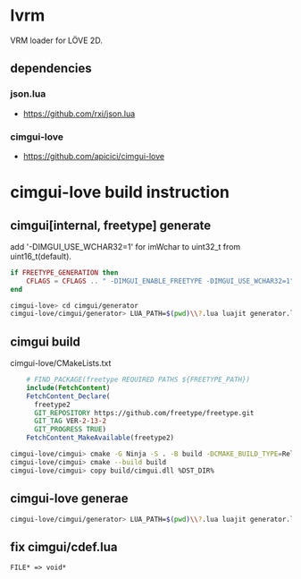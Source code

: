 # lvrm

VRM loader for LÖVE 2D.

## dependencies

### json.lua
- https://github.com/rxi/json.lua

### cimgui-love
- https://github.com/apicici/cimgui-love

# cimgui-love build instruction

## cimgui[internal, freetype] generate

add '-DIMGUI_USE_WCHAR32=1' for imWchar to uint32_t from uint16_t(default).
```lua
if FREETYPE_GENERATION then
	CFLAGS = CFLAGS .. " -DIMGUI_ENABLE_FREETYPE -DIMGUI_USE_WCHAR32=1"
end
```

```sh
cimgui-love> cd cimgui/generator
cimgui-love/cimgui/generator> LUA_PATH=$(pwd)\\?.lua luajit generator.lua cl "internal freetype"
```

## cimgui build
cimgui-love/CMakeLists.txt
```cmake
	# FIND_PACKAGE(freetype REQUIRED PATHS ${FREETYPE_PATH})
    include(FetchContent)
    FetchContent_Declare(
      freetype2
      GIT_REPOSITORY https://github.com/freetype/freetype.git
      GIT_TAG VER-2-13-2
      GIT_PROGRESS TRUE)
    FetchContent_MakeAvailable(freetype2)
```

```sh
cimgui-love/cimgui> cmake -G Ninja -S . -B build -DCMAKE_BUILD_TYPE=Release -DIMGUI_FREETYPE=on -DCMAKE_CXX_FLAGS=-DIMGUI_USE_WCHAR32=1
cimgui-love/cimgui> cmake --build build
cimgui-love/cimgui> copy build/cimgui.dll %DST_DIR%
```

## cimgui-love generae

```sh
cimgui-love/cimgui/generator> LUA_PATH=$(pwd)\\?.lua luajit generator.lua
```
## fix cimgui/cdef.lua

```
FILE* => void*
```

